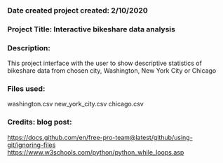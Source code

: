 ### Date created project created: 2/10/2020

### Project Title: Interactive bikeshare data analysis

### Description:
This project interface with the user to show descriptive statistics of bikeshare data from chosen city, Washington, New York City or Chicago

### Files used:
washington.csv
new_york_city.csv
chicago.csv

### Credits: blog post:
https://docs.github.com/en/free-pro-team@latest/github/using-git/ignoring-files
https://www.w3schools.com/python/python_while_loops.asp
